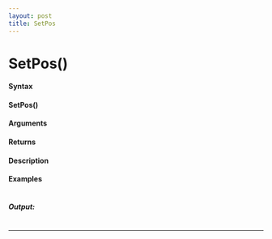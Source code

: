 ```yaml
---
layout: post
title: SetPos
---
```


# SetPos()


#### Syntax

#### SetPos()

#### Arguments

#### Returns

#### Description

#### Examples

```

```

##### Output:

```

```

---